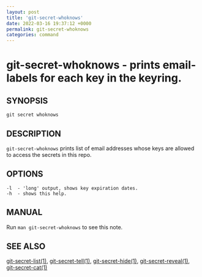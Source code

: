 ```yaml
---
layout: post
title: 'git-secret-whoknows'
date: 2022-03-16 19:37:12 +0000
permalink: git-secret-whoknows
categories: command
---
```

git-secret-whoknows - prints email-labels for each key in the keyring.
======================================================================

## SYNOPSIS

    git secret whoknows


## DESCRIPTION
`git-secret-whoknows` prints list of email addresses whose keys are allowed to access the secrets in this repo.


## OPTIONS

    -l  - 'long' output, shows key expiration dates.
    -h  - shows this help.


## MANUAL

Run `man git-secret-whoknows` to see this note.


## SEE ALSO

[git-secret-list(1)](https://git-secret.io/git-secret-list), [git-secret-tell(1)](https://git-secret.io/git-secret-tell),
[git-secret-hide(1)](https://git-secret.io/git-secret-hide), [git-secret-reveal(1)](https://git-secret.io/git-secret-reveal),
[git-secret-cat(1)](https://git-secret.io/git-secret-cat)
